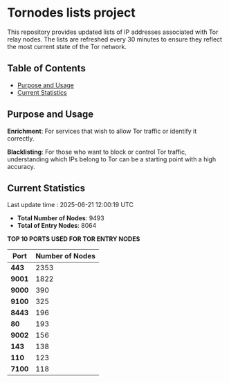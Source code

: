 # Tornodes lists project

This repository provides updated lists of IP addresses associated with Tor relay nodes. The lists are refreshed every 30 minutes to ensure they reflect the most current state of the Tor network.

## Table of Contents

- [Purpose and Usage](#purpose-and-usage)
- [Current Statistics](#current-statistics)


## Purpose and Usage

**Enrichment**: For services that wish to allow Tor traffic or identify it correctly.

**Blacklisting**: For those who want to block or control Tor traffic, understanding which IPs belong to Tor can be a starting point with a high accuracy.

## Current Statistics

Last update time : 2025-06-21 12:00:19 UTC

- **Total Number of Nodes**: 9493
- **Total of Entry Nodes**: 8064

**TOP 10 PORTS USED FOR TOR ENTRY NODES**

| **Port** | **Number of Nodes** |
|------|-----------------|
| **443**   | 2353  |
| **9001**   | 1822  |
| **9000**   | 390  |
| **9100**   | 325  |
| **8443**   | 196  |
| **80**   | 193  |
| **9002**   | 156  |
| **143**   | 138  |
| **110**   | 123  |
| **7100**   | 118  |

